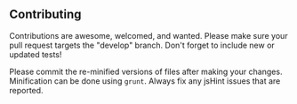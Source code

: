 Contributing
------------

Contributions are awesome, welcomed, and wanted. Please make sure your pull request targets the "develop" branch.  Don't forget to include new or updated tests!

Please commit the re-minified versions of files after making your changes.  Minification can be done using `grunt`.  Always fix any jsHint issues that are reported.

